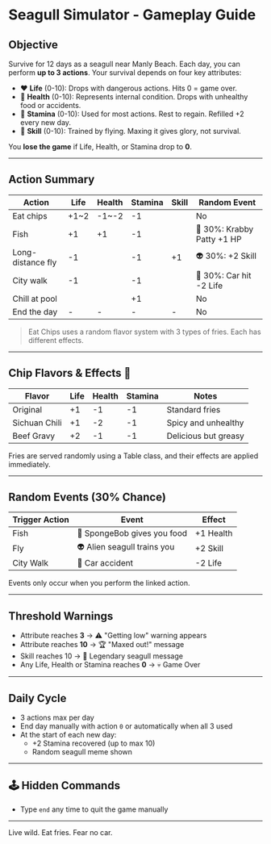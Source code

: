 # Seagull Simulator - Gameplay Guide

## Objective

Survive for 12 days as a seagull near Manly Beach. Each day, you can perform **up to 3 actions**. Your survival depends on four key attributes:

- ❤️ **Life** (0-10): Drops with dangerous actions. Hits 0 = game over.
- 💉 **Health** (0-10): Represents internal condition. Drops with unhealthy food or accidents.
- 💪 **Stamina** (0-10): Used for most actions. Rest to regain. Refilled +2 every new day.
- 🧠 **Skill** (0-10): Trained by flying. Maxing it gives glory, not survival.

You **lose the game** if Life, Health, or Stamina drop to **0**.

---

## Action Summary

| Action            | Life     | Health   | Stamina  | Skill   | Random Event                |
|-------------------|----------|----------|----------|---------|-----------------------------|
| Eat chips         | +1~2     | -1~-2    | -1       |         | No                         |
| Fish              | +1       | +1       | -1       |         | 🍔 30%: Krabby Patty +1 HP |
| Long-distance fly | -1       |          | -1       | +1      | 👽 30%: +2 Skill            |
| City walk         | -1       |          | -1       |         | 🚗 30%: Car hit -2 Life    |
| Chill at pool     |          |          | +1       |         | No                         |
| End the day       | -        | -        | -        | -       | No                         |

> Eat Chips uses a random flavor system with 3 types of fries. Each has different effects.

---

## Chip Flavors & Effects 🍟 

| Flavor           | Life | Health | Stamina | Notes                          |
|------------------|------|--------|---------|--------------------------------|
| Original         | +1   | -1     | -1      | Standard fries                 |
| Sichuan Chili    | +1   | -2     | -1      | Spicy and unhealthy            |
| Beef Gravy       | +2   | -1     | -1      | Delicious but greasy           |

Fries are served randomly using a Table class, and their effects are applied immediately.

---

## Random Events (30% Chance)

| Trigger Action | Event                        | Effect                |
|----------------|------------------------------|-----------------------|
| Fish           | 🍔 SpongeBob gives you food   | +1 Health             |
| Fly            | 👽 Alien seagull trains you   | +2 Skill              |
| City Walk      | 🚗 Car accident               | -2 Life               |

Events only occur when you perform the linked action.

---

## Threshold Warnings

- Attribute reaches **3** → ⚠️ "Getting low" warning appears
- Attribute reaches **10** → 🏆 "Maxed out!" message
- Skill reaches 10 → 🌟 Legendary seagull message
- Any Life, Health or Stamina reaches **0** → 💀 Game Over

---

## Daily Cycle

- 3 actions max per day
- End day manually with action `0` or automatically when all 3 used
- At the start of each new day:
  - +2 Stamina recovered (up to max 10)
  - Random seagull meme shown

---

## 🕹️ Hidden Commands

- Type `end` any time to quit the game manually

---

Live wild. Eat fries. Fear no car.
